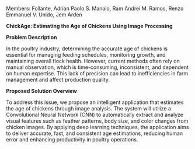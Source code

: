 Members:
Follante, Adrian Paolo S.
Manalo, Ram Andrei M.
Ramos, Renzo Emmanuel V.
Unido, Jem Arden 

**ChickAge: Estimating the Age of Chickens Using Image Processing**


**Problem Description**

In the poultry industry, determining the accurate age of chickens is essential for managing feeding schedules, monitoring growth, and maintaining overall flock health. However, current methods often rely on manual observation, which is time-consuming, inconsistent, and dependent on human expertise. This lack of precision can lead to inefficiencies in farm management and affect production quality.

**Proposed Solution Overview**

To address this issue, we propose an intelligent application that estimates the age of chickens through image analysis. The system will utilize a Convolutional Neural Network (CNN) to automatically extract and analyze visual features such as feather patterns, body size, and color changes from chicken images. By applying deep learning techniques, the application aims to deliver accurate, fast, and consistent age estimations, reducing human error and enhancing productivity in poultry operations.

